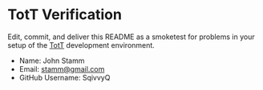 # TotT Verification

Edit, commit, and deliver this README as a smoketest for problems in your
setup of the [TotT](http://tott-meetup.rtfd.org) development environment.

* Name: John Stamm	
* Email: stamm@gmail.com
* GitHub Username: SqivvyQ
